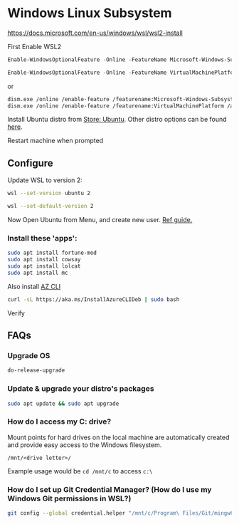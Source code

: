 
# Windows Linux Subsystem 
https://docs.microsoft.com/en-us/windows/wsl/wsl2-install

First Enable WSL2

```powershell
Enable-WindowsOptionalFeature -Online -FeatureName Microsoft-Windows-Subsystem-Linux -All -NoRestart

Enable-WindowsOptionalFeature -Online -FeatureName VirtualMachinePlatform -All -NoRestart
```

or 
```bash
dism.exe /online /enable-feature /featurename:Microsoft-Windows-Subsystem-Linux /all /norestart
dism.exe /online /enable-feature /featurename:VirtualMachinePlatform /all /norestart
```

Install Ubuntu distro from [Store: Ubuntu](https://www.microsoft.com/en-us/p/ubuntu/9nblggh4msv6). Other distro options can be found [here](https://docs.microsoft.com/en-us/windows/wsl/install-win10#install-your-linux-distribution-of-choice). 

Restart machine when prompted

## Configure

Update WSL to version 2:
```bash
wsl --set-version ubuntu 2

wsl --set-default-version 2
```

Now Open Ubuntu from Menu, and create new user. [Ref guide.](https://docs.microsoft.com/en-us/windows/wsl/initialize-distro)

### Install these 'apps':
```bash
sudo apt install fortune-mod
sudo apt install cowsay
sudo apt install lolcat
sudo apt install mc
```

Also install [AZ CLI](https://docs.microsoft.com/en-us/cli/azure/install-azure-cli-apt?view=azure-cli-latest)
```bash
curl -sL https://aka.ms/InstallAzureCLIDeb | sudo bash
```

Verify 

## FAQs

### Upgrade OS
```bash
do-release-upgrade
```

### Update & upgrade your distro's packages
```bash
sudo apt update && sudo apt upgrade
```

### How do I access my C: drive?
Mount points for hard drives on the local machine are automatically created and provide easy access to the Windows filesystem.

`/mnt/<drive letter>/`

Example usage would be `cd /mnt/c` to access `c:\`

### How do I set up Git Credential Manager? (How do I use my Windows Git permissions in WSL?)

```bash
git config --global credential.helper "/mnt/c/Program\ Files/Git/mingw64/libexec/git-core/git-credential-manager.exe"
```